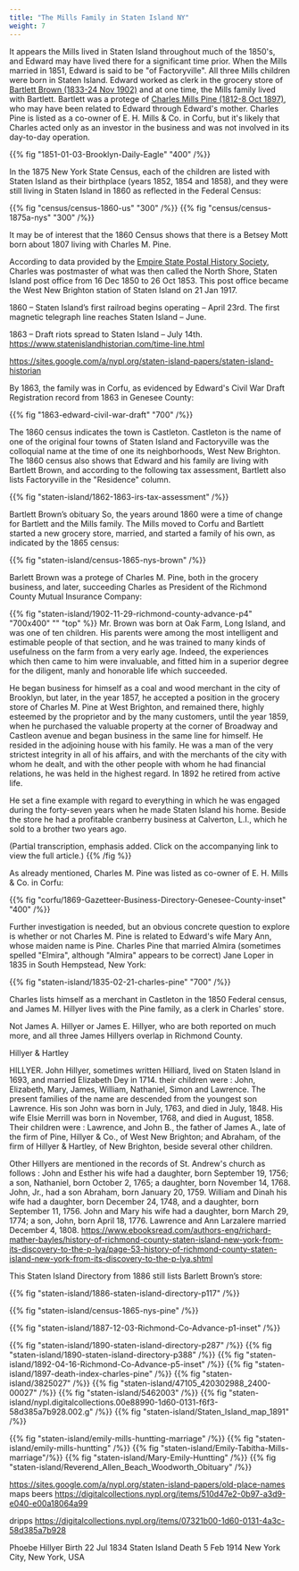 ```yaml
---
title: "The Mills Family in Staten Island NY"
weight: 7
---
```


It appears the Mills lived in Staten Island throughout much of the 1850's, and Edward may have lived there for a significant time prior. When the Mills married in 1851, Edward is said to be "of Factoryville". All three Mills children were born in Staten Island. Edward worked as clerk in the grocery store of [Bartlett Brown (1833-24 Nov 1902)](https://www.findagrave.com/memorial/199802084/bartlett-brown) and at one time, the Mills family lived with Bartlett. Bartlett was a protege of [Charles Mills Pine (1812-8 Oct 1897)](https://www.findagrave.com/memorial/199952123/charles-m-pine), who may have been related to Edward through Edward's mother. Charles Pine is listed as a co-owner of E. H. Mills & Co. in Corfu, but it's likely that Charles acted only as an investor in the business and was not involved in its day-to-day operation. 

<!--more-->

{{% fig "1851-01-03-Brooklyn-Daily-Eagle" "400" /%}}

In the 1875 New York State Census, each of the children are listed with Staten Island as their birthplace (years 1852, 1854 and 1858), and they were still living in Staten Island in 1860 as reflected in the Federal Census:

<div class="cols">
{{% fig "census/census-1860-us" "300" /%}}
{{% fig "census/census-1875a-nys" "300" /%}}
</div>

It may be of interest that the 1860 Census shows that there is a Betsey Mott born about 1807 living with Charles M. Pine.

According to data provided by the [Empire State Postal History Society](https://www.esphs.org/), Charles was postmaster of what was then called the North Shore, Staten Island post office from 16 Dec 1850 to 26 Oct 1853. This post office became the West New Brighton station of Staten Island on 21 Jan 1917.

1860 – Staten Island’s first railroad begins operating – April 23rd. The first magnetic telegraph line reaches Staten Island – June.

1863 – Draft riots spread to Staten Island – July 14th.
https://www.statenislandhistorian.com/time-line.html

https://sites.google.com/a/nypl.org/staten-island-papers/staten-island-historian


By 1863, the family was in Corfu, as evidenced by Edward's Civil War Draft Registration record from 1863 in Genesee County:

{{% fig "1863-edward-civil-war-draft" "700" /%}}

The 1860 census indicates the town is Castleton. Castleton is the name of one of the original four towns of Staten Island and Factoryville was the colloquial name at the time of one its neighborhoods, West New Brighton. The 1860 census also shows that Edward and his family are living with Bartlett Brown, and according to the following tax assessment, Bartlett also lists Factoryville in the "Residence" column.

{{% fig "staten-island/1862-1863-irs-tax-assessment" /%}}

Bartlett Brown’s obituary
So, the years around 1860 were a time of change for Bartlett and the Mills family. The Mills moved to Corfu and Bartlett started a new grocery store, married, and started a family of his own, as indicated by the 1865 census:


{{% fig "staten-island/census-1865-nys-brown" /%}}

Barlett Brown was a protege of Charles M. Pine, both in the grocery business, and later, succeeding Charles as President of the Richmond County Mutual Insurance Company:

{{% fig "staten-island/1902-11-29-richmond-county-advance-p4" "700x400" "" "top" %}}
Mr. Brown was born at Oak Farm, Long Island, and was one of ten children. His parents were among the most intelligent and estimable people of that section, and he was trained to many kinds of usefulness on the farm from a very early age. Indeed, the experiences which then came to him were invaluable, and fitted him in a superior degree for the diligent, manly and honorable life which succeeded.

He began business for himself as a coal and wood merchant in the city of Brooklyn, but later, in the year 1857, he accepted a position in the grocery store of Charles M. Pine at West Brighton, and remained there, highly esteemed by the proprietor and by the many customers, until the year 1859, when he purchased the valuable property at the corner of Broadway and Castleon avenue and began business in the same line for himself. He resided in the adjoining house with his family. He was a man of the very strictest integrity in all of his affairs, and with the merchants of the city with whom he dealt, and with the other people with whom he had financial relations, he was held in the highest regard. In 1892 he retired from active life.

He set a fine example with regard to everything in which he was engaged during the forty-seven years when he made Staten Island his home. Beside the store he had a profitable cranberry business at Calverton, L.I., which he sold to a brother two years ago.

(Partial transcription, emphasis added. Click on the accompanying link to view the full article.)
{{% /fig %}}

As already mentioned, Charles M. Pine was listed as co-owner of E. H. Mills & Co. in Corfu:

{{% fig "corfu/1869-Gazetteer-Business-Directory-Genesee-County-inset" "400" /%}}

Further investigation is needed, but an obvious concrete question to explore is whether or not Charles M. Pine is related to Edward's wife Mary Ann, whose maiden name is Pine. Charles Pine that married Almira (sometimes spelled "Elmira", although "Almira" appears to be correct) Jane Loper in 1835 in South Hempstead, New York: 

{{% fig "staten-island/1835-02-21-charles-pine" "700" /%}}

Charles lists himself as a merchant in Castleton in the 1850 Federal census, and James M. Hillyer lives with the Pine family, as a clerk in Charles' store. 

Not James A. Hillyer or James E. Hillyer, who are both reported on much more, and all three James Hillyers overlap in Richmond County.

Hillyer & Hartley

HILLYER. John Hillyer, sometimes written Hilliard, lived
on Staten Island in 1693, and married Elizabeth Dey in 1714.
their children were : John, Elizabeth, Mary, James, William,
Nathaniel, Simon and Lawrence. The present families of the
name are descended from the youngest son Lawrence. His son
John was born in July, 1763, and died in July, 1848. His wife
Elsie Merrill was born in November, 1768, and died in August,
1858. Their children were : Lawrence, and John B., the father
of James A., late of the firm of Pine, Hillyer & Co., of West
New Brighton; and Abraham, of the firm of Hillyer & Hartley,
of New Brighton, beside several other children.

Other Hillyers are mentioned in the records of St. Andrew's
church as follows : John and Esther his wife had a daughter,
born September 19, 1756; a son, Nathaniel, born October 2,
1765; a daughter, born November 14, 1768. John, Jr., had a
son Abraham, born January 20, 1759. William and Dinah his
wife had a daughter, born December 24, 1748, and a daughter,
born September 11, 1756. John and Mary his wife had a
daughter, born March 29, 1774; a son, John, born April 18,
1776. Lawrence and Ann Larzalere married December 4, 1808.
https://www.ebooksread.com/authors-eng/richard-mather-bayles/history-of-richmond-county-staten-island-new-york-from-its-discovery-to-the-p-lya/page-53-history-of-richmond-county-staten-island-new-york-from-its-discovery-to-the-p-lya.shtml



This Staten Island Directory from 1886 still lists Barlett Brown’s store:

{{% fig "staten-island/1886-staten-island-directory-p117" /%}}


{{% fig "staten-island/census-1865-nys-pine" /%}}

{{% fig "staten-island/1887-12-03-Richmond-Co-Advance-p1-inset" /%}}

{{% fig "staten-island/1890-staten-island-directory-p287" /%}}
{{% fig "staten-island/1890-staten-island-directory-p388" /%}}
{{% fig "staten-island/1892-04-16-Richmond-Co-Advance-p5-inset" /%}}
{{% fig "staten-island/1897-death-index-charles-pine" /%}}
{{% fig "staten-island/3825027" /%}}
{{% fig "staten-island/47105_420302988_2400-00027" /%}}
{{% fig "staten-island/5462003" /%}}
{{% fig "staten-island/nypl.digitalcollections.00e88990-1d60-0131-f6f3-58d385a7b928.002.g" /%}}
{{% fig "staten-island/Staten_Island_map_1891" /%}}


{{% fig "staten-island/emily-mills-huntting-marriage" /%}}
{{% fig "staten-island/emily-mills-huntting" /%}}
{{% fig "staten-island/Emily-Tabitha-Mills-marriage"/%}}
{{% fig "staten-island/Mary-Emily-Huntting" /%}}
{{% fig "staten-island/Reverend_Allen_Beach_Woodworth_Obituary" /%}}
 
https://sites.google.com/a/nypl.org/staten-island-papers/old-place-names
maps
beers
https://digitalcollections.nypl.org/items/510d47e2-0b97-a3d9-e040-e00a18064a99

dripps
https://digitalcollections.nypl.org/items/07321b00-1d60-0131-4a3c-58d385a7b928


Phoebe Hillyer
Birth	22 Jul 1834 Staten Island
Death	5 Feb 1914 New York City, New York, USA
